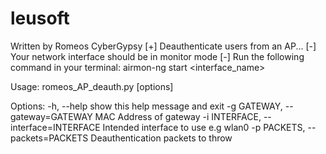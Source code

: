 # leusoft
Written by Romeos CyberGypsy
[+] Deauthenticate users from an AP...
[-] Your network interface should be in monitor mode
[-] Run the following command in your terminal: airmon-ng  start <interface_name>

Usage: romeos_AP_deauth.py [options]

Options:
  -h, --help            show this help message and exit
  -g GATEWAY, --gateway=GATEWAY
                        MAC Address of gateway
  -i INTERFACE, --interface=INTERFACE
                        Intended interface to use e.g wlan0
  -p PACKETS, --packets=PACKETS
                        Deauthentication packets to throw
